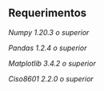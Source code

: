 ## Requerimentos

*Numpy          1.20.3 o superior*

*Pandas         1.2.4 o superior*

*Matplotlib     3.4.2 o superior*

*Ciso8601       2.2.0 o superior*

